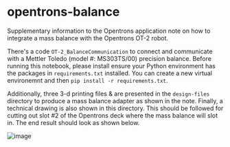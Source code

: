 # opentrons-balance
Supplementary information to the Opentrons application note on how to integrate a mass balance with the Opentrons OT-2 robot. 

There's a code `OT-2_BalanceCommunication` to connect and communicate with a Mettler Toledo (model #: MS303TS/00) precision balance. Before running this notebook, please install ensure your Python environment has the packages in `requirements.txt` installed. You can create a new virtual environemnt and then `pip install -r requirements.txt`. 

Additionally, three 3-d printing files & are presented in the `design-files` directory to produce a mass balance adapter as shown in the note. Finally, a technical drawing is also shown in this directory. This should be followed for cutting out slot #2 of the Opentrons deck where the mass balance will slot in. The end result should look as shown below.

![image](https://github.com/AniketChitre/opentrons-balance/assets/56798326/19a08bce-621e-47d2-8f16-87615909a4f7)
